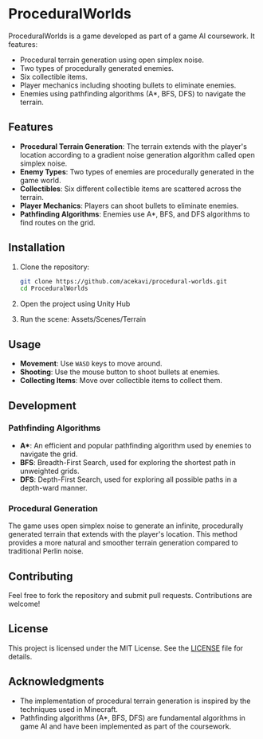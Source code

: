 # ProceduralWorlds

ProceduralWorlds is a game developed as part of a game AI coursework. It features:

- Procedural terrain generation using open simplex noise.
- Two types of procedurally generated enemies.
- Six collectible items.
- Player mechanics including shooting bullets to eliminate enemies.
- Enemies using pathfinding algorithms (A\*, BFS, DFS) to navigate the terrain.

## Features

- **Procedural Terrain Generation**: The terrain extends with the player's location according to a gradient noise generation algorithm called open simplex noise.
- **Enemy Types**: Two types of enemies are procedurally generated in the game world.
- **Collectibles**: Six different collectible items are scattered across the terrain.
- **Player Mechanics**: Players can shoot bullets to eliminate enemies.
- **Pathfinding Algorithms**: Enemies use A\*, BFS, and DFS algorithms to find routes on the grid.

## Installation

1. Clone the repository:

   ```bash
   git clone https://github.com/acekavi/procedural-worlds.git
   cd ProceduralWorlds
   ```

2. Open the project using Unity Hub

3. Run the scene: Assets/Scenes/Terrain

## Usage

- **Movement**: Use `WASD` keys to move around.
- **Shooting**: Use the mouse button to shoot bullets at enemies.
- **Collecting Items**: Move over collectible items to collect them.

## Development

### Pathfinding Algorithms

- **A\***: An efficient and popular pathfinding algorithm used by enemies to navigate the grid.
- **BFS**: Breadth-First Search, used for exploring the shortest path in unweighted grids.
- **DFS**: Depth-First Search, used for exploring all possible paths in a depth-ward manner.

### Procedural Generation

The game uses open simplex noise to generate an infinite, procedurally generated terrain that extends with the player's location. This method provides a more natural and smoother terrain generation compared to traditional Perlin noise.

## Contributing

Feel free to fork the repository and submit pull requests. Contributions are welcome!

## License

This project is licensed under the MIT License. See the [LICENSE](LICENSE) file for details.

## Acknowledgments

- The implementation of procedural terrain generation is inspired by the techniques used in Minecraft.
- Pathfinding algorithms (A\*, BFS, DFS) are fundamental algorithms in game AI and have been implemented as part of the coursework.
